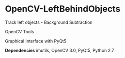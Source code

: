 # OpenCV-LeftBehindObjects

Track left objects - Background Subtraction


OpenCV Tools


Graphical Interface with PyQt5

**Dependencies**
imutils,
OpenCV 3.0,
PyQt5,
Python 2.7
